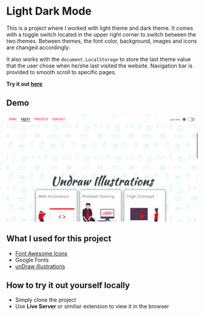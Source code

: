 # Light Dark Mode 

This is a project where I worked with light theme and dark theme. It comes with a toggle switch located in the upper right corner to switch between the two themes.
Between themes, the font color, background, images and icons are changed accordingly. 

It also works with the `document.LocalStorage` to store the last theme value that the user chose when he/she last visited the website. Navigation bar is provided to smooth scroll to specific pages.

**Try it out [here](https://tylernnguyen5.github.io/light-dark-mode/)**

## Demo

![demo](demo.gif)

## What I used for this project

- [Font Awesome Icons](https://fontawesome.com/)
- Google Fonts
- [unDraw illustrations](https://undraw.co/illustrations)

## How to try it out yourself locally

- Simply clone the project
- Use **Live Server** or similiar extension to view it in the browser
